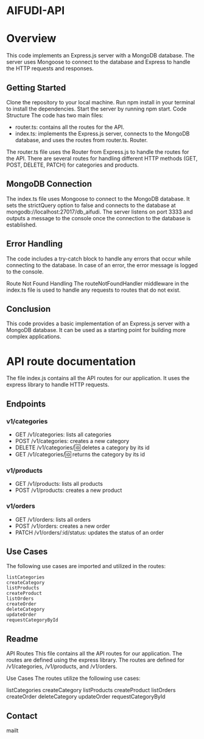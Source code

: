 
# AIFUDI-API

# Overview
This code implements an Express.js server with a MongoDB database. The server uses Mongoose to connect to the database and Express to handle the HTTP requests and responses.

## Getting Started
Clone the repository to your local machine.
Run npm install in your terminal to install the dependencies.
Start the server by running npm start.
Code Structure
The code has two main files:

- router.ts: contains all the routes for the API.
- index.ts: implements the Express.js server, connects to the MongoDB database, and uses the routes from router.ts.
Router.

The router.ts file uses the Router from Express.js to handle the routes for the API. There are several routes for handling different HTTP methods (GET, POST, DELETE, PATCH) for categories and products.

## MongoDB Connection
The index.ts file uses Mongoose to connect to the MongoDB database. It sets the strictQuery option to false and connects to the database at mongodb://localhost:27017/db_aifudi. The server listens on port 3333 and outputs a message to the console once the connection to the database is established.

## Error Handling
The code includes a try-catch block to handle any errors that occur while connecting to the database. In case of an error, the error message is logged to the console.

Route Not Found Handling
The routeNotFoundHandler middleware in the index.ts file is used to handle any requests to routes that do not exist.

## Conclusion
This code provides a basic implementation of an Express.js server with a MongoDB database. It can be used as a starting point for building more complex applications.



# API route documentation
The file index.js contains all the API routes for our application. It uses the express library to handle HTTP requests.

## Endpoints
### v1/categories
- GET /v1/categories: lists all categories
- POST /v1/categories: creates a new category
- DELETE /v1/categories/:id: deletes a category by its id
- GET /v1/categories/:id: returns the category by its id

### v1/products
- GET /v1/products: lists all products
- POST /v1/products: creates a new product

### v1/orders
- GET /v1/orders: lists all orders
- POST /v1/orders: creates a new order
- PATCH /v1/orders/:id/status: updates the status of an order

## Use Cases
The following use cases are imported and utilized in the routes:

```
listCategories
createCategory
listProducts
createProduct
listOrders
createOrder
deleteCategory
updateOrder
requestCategoryById
```

## Readme
API Routes
This file contains all the API routes for our application. The routes are defined using the express library. The routes are defined for /v1/categories, /v1/products, and /v1/orders.

Use Cases
The routes utilize the following use cases:

listCategories
createCategory
listProducts
createProduct
listOrders
createOrder
deleteCategory
updateOrder
requestCategoryById

## Contact
mailt
